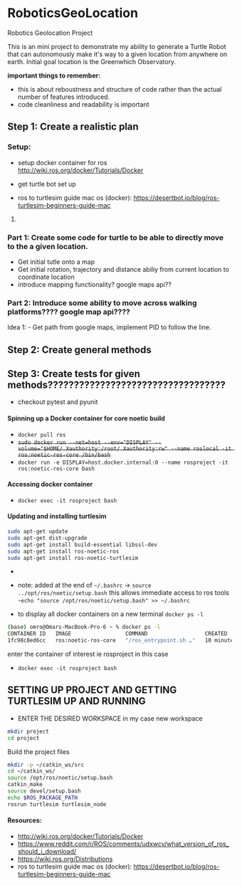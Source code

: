 # RoboticsGeoLocation
Robotics Geolocation Project

This is an mini project to demonstrate my ability to generate a Turtle Robot that can autonomously make it's way to a given location from anywhere on earth. Initial goal location is the Greenwhich Observatory.

**important things to remember:**
- this is about reboustness and structure of code rather than the actual number of features introduced.
- code cleanliness and readability is important


## Step 1: Create a realistic plan

### Setup:
 - setup docker container for ros http://wiki.ros.org/docker/Tutorials/Docker
 - get turtle bot set up

 - ros to turtlesim guide mac os (docker): https://desertbot.io/blog/ros-turtlesim-beginners-guide-mac
 1. 
 
 

### Part 1: Create some code for turtle to be able to directly move to the a given location.
- Get initial tutle onto a map
- Get initial rotation, trajectory and distance abiliy from current location to coordinate location
- introduce mapping functionality? google maps api??




### Part 2: Introduce some ability to move across walking platforms???? google map api???? 
Idea 1: - Get path from google maps, implement PID to follow the line.


## Step 2: Create general methods


## Step 3: Create tests for given methods??????????????????????????????????
- checkout pytest and pyunit


#### Spinning up a Docker container for core noetic build
- `docker pull ros`
- ~~`sudo docker run --net=host --env="DISPLAY" --volume="$HOME/.Xauthority:/root/.Xauthority:rw" --name roslocal -it ros:noetic-ros-core /bin/bash`~~
- `docker run -e DISPLAY=host.docker.internal:0 --name rosproject -it ros:noetic-ros-core
bash`

#### Accessing docker container
- `docker exec -it rosproject bash`   

#### Updating and installing turtlesim
```bash
sudo apt-get update
sudo apt-get dist-upgrade
sudo apt-get install build-essential libssl-dev
sudo apt-get install ros-noetic-ros
sudo apt-get install ros-noetic-turtlesim
```
- 
- note: added at the end of `~/.bashrc` -> `source ../opt/ros/noetic/setup.bash` this allows immediate access to ros tools
  -`echo "source /opt/ros/noetic/setup.bash" >> ~/.bashrc`
  
- to display all docker containers on a new terminal `docker ps -l`
```bash
(base) omro@Omars-MacBook-Pro-6 ~ % docker ps -l
CONTAINER ID   IMAGE                 COMMAND                  CREATED          STATUS          PORTS     NAMES
1fc98c8ed6cc   ros:noetic-ros-core   "/ros_entrypoint.sh …"   10 minutes ago   Up 10 minutes             rosproject
```

enter the container of interest ie rosproject in this case
- `docker exec -it rosproject bash`


## SETTING UP PROJECT AND GETTING TURTLESIM UP AND RUNNING
- ENTER THE DESIRED WORKSPACE in my case new workspace 
```bash
mkdir project
cd project
```
Build the project files
```bash
mkdir -p ~/catkin_ws/src
cd ~/catkin_ws/
source /opt/ros/noetic/setup.bash
catkin_make
source devel/setup.bash
echo $ROS_PACKAGE_PATH
rosrun turtlesim turtlesim_node
```


#### Resources: 
- http://wiki.ros.org/docker/Tutorials/Docker
- https://www.reddit.com/r/ROS/comments/udxwcv/what_version_of_ros_should_i_download/
- https://wiki.ros.org/Distributions
- ros to turtlesim guide mac os (docker): https://desertbot.io/blog/ros-turtlesim-beginners-guide-mac


